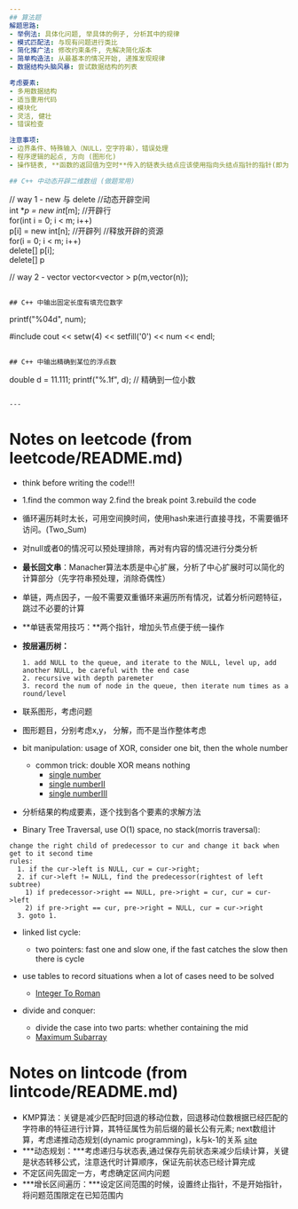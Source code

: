 ```yaml
---
## 算法题
解题思路:
- 举例法: 具体化问题, 举具体的例子, 分析其中的规律
- 模式匹配法: 与现有问题进行类比
- 简化推广法: 修改约束条件, 先解决简化版本
- 简单构造法: 从最基本的情况开始, 递推发现规律
- 数据结构头脑风暴: 尝试数据结构的列表

考虑要素:
- 多用数据结构
- 适当重用代码
- 模块化
- 灵活, 健壮
- 错误检查

注意事项:
- 边界条件、特殊输入（NULL，空字符串），错误处理
- 程序逻辑的起点, 方向 (图形化)
- 操作链表, **函数的返回值为空时**传入的链表头结点应该使用指向头结点指针的指针(即为头指针的地址`LinkNode** head`) \[或是使用头指针的引用`LinkNode*& head`],否则在头结点为空的时候,因为传值参数,不能插入成功. 若函数返回值为指针类型, 则直接使用头指针

## C++ 中动态开辟二维数组 (做题常用)
```
// way 1 - new 与 delete
    //动态开辟空间  
    int **p = new int*[m]; //开辟行  
    for(int i = 0; i < m; i++)  
        p[i] = new int[n]; //开辟列
     //释放开辟的资源  
    for(i = 0; i < m; i++)  
        delete[] p[i];  
    delete[] p

// way 2 - vector
    vector<vector<int> > p(m,vector<int>(n));            
```

## C++ 中输出固定长度有填充位数字
```
printf("%04d", num);

#include<iomanip>
cout << setw(4) << setfill('0') << num << endl;
```

## C++ 中输出精确到某位的浮点数
```
double d = 11.111;
printf("%.1f", d); // 精确到一位小数
```

--- 
```

# Notes on leetcode (from leetcode/README.md)
* think before writing the code!!!
  
* 1.find the common way 2.find the break point 3.rebuild the code
  
* 循环遍历耗时太长，可用空间换时间，使用hash来进行直接寻找，不需要循环访问。(Two_Sum)
  
* 对null或者0的情况可以预处理排除，再对有内容的情况进行分类分析
  
* **最长回文串**：Manacher算法本质是中心扩展，分析了中心扩展时可以简化的计算部分（先字符串预处理，消除奇偶性）
  
* 单链，两点因子，一般不需要双重循环来遍历所有情况，试着分析问题特征，跳过不必要的计算
  
* **单链表常用技巧：**两个指针，增加头节点便于统一操作
  
* **按层遍历树：**
  
  ``` 
  1. add NULL to the queue, and iterate to the NULL, level up, add another NULL, be careful with the end case
  2. recursive with depth paremeter 
  3. record the num of node in the queue, then iterate num times as a round/level
  ```

* 联系图形，考虑问题

* 图形题目，分别考虑x,y， 分解，而不是当作整体考虑

* bit manipulation: usage of XOR, consider one bit, then the whole number
  - common trick: double XOR means nothing 
	- [single number](./singleNumber.cc)
	- [single numberII](./singleNumberII.cc)
	- [single numberIII](./singleNumberIII.cc)

* 分析结果的构成要素，逐个找到各个要素的求解方法

* Binary Tree Traversal, use O(1) space, no stack(morris traversal):
```
change the right child of predecessor to cur and change it back when get to it second time
rules:
  1. if the cur->left is NULL, cur = cur->right;
  2. if cur->left != NULL, find the predecessor(rightest of left subtree) 
    1) if predecessor->right == NULL, pre->right = cur, cur = cur->left
    2) if pre->right == cur, pre->right = NULL, cur = cur->right
  3. goto 1.
```             

* linked list cycle: 
	- two pointers: fast one and slow one, if the fast catches the slow then there is cycle

* use tables to record situations when a lot of cases need to be solved
    - [Integer To Roman](./integerToRoman.cc)

* divide and conquer:
    - divide the case into two parts: whether containing the mid 
    -  [Maximum Subarray](./maximumSubarray.cc)

# Notes on lintcode (from lintcode/README.md)
* KMP算法：关键是减少匹配时回退的移动位数，回退移动位数根据已经匹配的字符串的特征进行计算，其特征属性为前后缀的最长公有元素; next数组计算，考虑递推动态规划(dynamic programming)，k与k-1的关系 [site](http://www.cnblogs.com/c-cloud/p/3224788.html)
* ***动态规划：***考虑递归与状态表,通过保存先前状态来减少后续计算，关键是状态转移公式，注意迭代时计算顺序，保证先前状态已经计算完成
* 不定区间先固定一方，考虑确定区间内问题
* ***增长区间遍历：***设定区间范围的时候，设置终止指针，不是开始指针，将问题范围限定在已知范围内    
